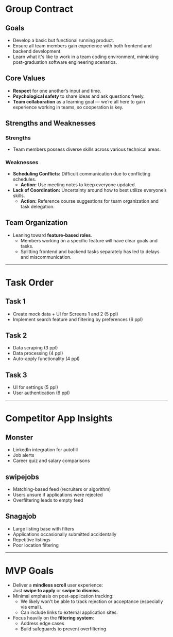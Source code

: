 # Group Contract

## Goals
- Develop a basic but functional running product.
- Ensure all team members gain experience with both frontend and backend development.
- Learn what it's like to work in a team coding environment, mimicking post-graduation software engineering scenarios.

## Core Values
- **Respect** for one another’s input and time.
- **Psychological safety** to share ideas and ask questions freely.
- **Team collaboration** as a learning goal — we’re all here to gain experience working in teams, so cooperation is key.

## Strengths and Weaknesses

### Strengths
- Team members possess diverse skills across various technical areas.

### Weaknesses
- **Scheduling Conflicts:** Difficult communication due to conflicting schedules.
  - **Action:** Use meeting notes to keep everyone updated.
- **Lack of Coordination:** Uncertainty around how to best utilize everyone’s skills.
  - **Action:** Reference course suggestions for team organization and task delegation.

## Team Organization

- Leaning toward **feature-based roles**.
  - Members working on a specific feature will have clear goals and tasks.
  - Splitting frontend and backend tasks separately has led to delays and miscommunication.

---

# Task Order

## Task 1
- Create mock data + UI for Screens 1 and 2 (5 ppl)
- Implement search feature and filtering by preferences (6 ppl)

## Task 2
- Data scraping (3 ppl)
- Data processing (4 ppl)
- Auto-apply functionality (4 ppl)

## Task 3
- UI for settings (5 ppl)
- User authentication (6 ppl)

---

# Competitor App Insights

## Monster
- LinkedIn integration for autofill
- Job alerts
- Career quiz and salary comparisons

## swipejobs
- Matching-based feed (recruiters or algorithm)
- Users unsure if applications were rejected
- Overfiltering leads to empty feed

## Snagajob
- Large listing base with filters
- Applications occasionally submitted accidentally
- Repetitive listings
- Poor location filtering

---

# MVP Goals

- Deliver a **mindless scroll** user experience:  
  Just **swipe to apply** or **swipe to dismiss**.
- Minimal emphasis on post-application tracking:
  - We likely won't be able to track rejection or acceptance (especially via email).
  - Can include links to external application sites.
- Focus heavily on the **filtering system**:
  - Address edge cases
  - Build safeguards to prevent overfiltering
